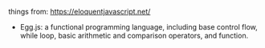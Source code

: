 things from: https://eloquentjavascript.net/
<br>
- Egg.js: a functional programming language, including base control flow, while loop, basic arithmetic and comparison operators, and function.